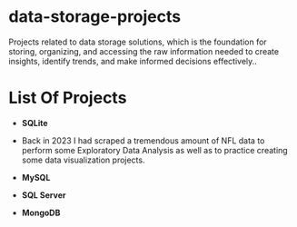 # data-storage-projects
Projects related to data storage solutions, which is the foundation for storing, organizing, and accessing the raw information needed to create insights, identify trends, and make informed decisions effectively..

# List Of Projects

  - **SQLite**
  - Back in 2023 I had scraped a tremendous amount of NFL data to perform some Exploratory Data Analysis as well as to practice creating some data visualization projects.


 - **MySQL**


 - **SQL Server**



 - **MongoDB**
